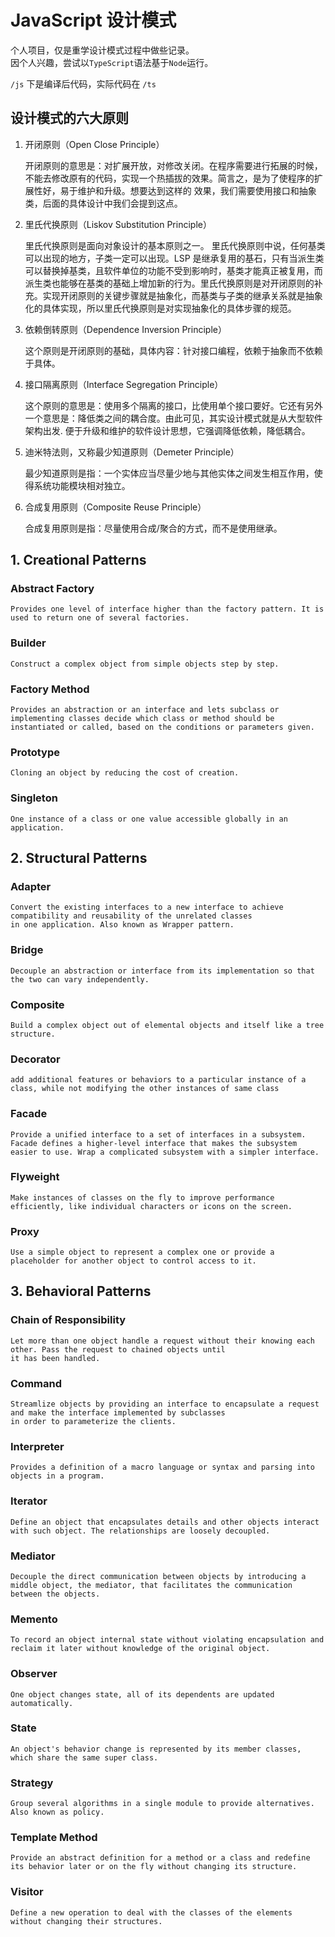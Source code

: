 # JavaScript 设计模式
个人项目，仅是重学设计模式过程中做些记录。  
因个人兴趣，尝试以`TypeScript`语法基于`Node`运行。

`/js` 下是编译后代码，实际代码在 `/ts`


## 设计模式的六大原则
1. 开闭原则（Open Close Principle）

    开闭原则的意思是：对扩展开放，对修改关闭。在程序需要进行拓展的时候，不能去修改原有的代码，实现一个热插拔的效果。简言之，是为了使程序的扩展性好，易于维护和升级。想要达到这样的 效果，我们需要使用接口和抽象类，后面的具体设计中我们会提到这点。

2. 里氏代换原则（Liskov Substitution Principle）

    里氏代换原则是面向对象设计的基本原则之一。 里氏代换原则中说，任何基类可以出现的地方，子类一定可以出现。LSP 是继承复用的基石，只有当派生类可以替换掉基类，且软件单位的功能不受到影响时，基类才能真正被复用，而派生类也能够在基类的基础上增加新的行为。里氏代换原则是对开闭原则的补充。实现开闭原则的关键步骤就是抽象化，而基类与子类的继承关系就是抽象化的具体实现，所以里氏代换原则是对实现抽象化的具体步骤的规范。

3. 依赖倒转原则（Dependence Inversion Principle）

    这个原则是开闭原则的基础，具体内容：针对接口编程，依赖于抽象而不依赖于具体。

4. 接口隔离原则（Interface Segregation Principle）

    这个原则的意思是：使用多个隔离的接口，比使用单个接口要好。它还有另外一个意思是：降低类之间的耦合度。由此可见，其实设计模式就是从大型软件架构出发. 便于升级和维护的软件设计思想，它强调降低依赖，降低耦合。

5. 迪米特法则，又称最少知道原则（Demeter Principle）

    最少知道原则是指：一个实体应当尽量少地与其他实体之间发生相互作用，使得系统功能模块相对独立。

6. 合成复用原则（Composite Reuse Principle）

    合成复用原则是指：尽量使用合成/聚合的方式，而不是使用继承。


##  1. Creational Patterns

### Abstract Factory
    Provides one level of interface higher than the factory pattern. It is used to return one of several factories.
### Builder
    Construct a complex object from simple objects step by step.
### Factory Method
    Provides an abstraction or an interface and lets subclass or implementing classes decide which class or method should be
    instantiated or called, based on the conditions or parameters given.
### Prototype
    Cloning an object by reducing the cost of creation.
### Singleton
    One instance of a class or one value accessible globally in an application.

##  2. Structural Patterns

### Adapter
    Convert the existing interfaces to a new interface to achieve compatibility and reusability of the unrelated classes
    in one application. Also known as Wrapper pattern.
### Bridge
    Decouple an abstraction or interface from its implementation so that the two can vary independently.
### Composite
    Build a complex object out of elemental objects and itself like a tree structure.
### Decorator
    add additional features or behaviors to a particular instance of a class, while not modifying the other instances of same class
### Facade
    Provide a unified interface to a set of interfaces in a subsystem. Facade defines a higher-level interface that makes the subsystem easier to use. Wrap a complicated subsystem with a simpler interface.
### Flyweight
    Make instances of classes on the fly to improve performance efficiently, like individual characters or icons on the screen.
### Proxy
    Use a simple object to represent a complex one or provide a placeholder for another object to control access to it.

##  3. Behavioral Patterns

### Chain of Responsibility
    Let more than one object handle a request without their knowing each other. Pass the request to chained objects until
    it has been handled.
### Command
    Streamlize objects by providing an interface to encapsulate a request and make the interface implemented by subclasses
    in order to parameterize the clients.
### Interpreter
    Provides a definition of a macro language or syntax and parsing into objects in a program.
### Iterator
    Define an object that encapsulates details and other objects interact with such object. The relationships are loosely decoupled.
### Mediator
    Decouple the direct communication between objects by introducing a middle object, the mediator, that facilitates the communication between the objects.
### Memento
    To record an object internal state without violating encapsulation and reclaim it later without knowledge of the original object.
### Observer
    One object changes state, all of its dependents are updated automatically.
### State
    An object's behavior change is represented by its member classes, which share the same super class.
### Strategy
    Group several algorithms in a single module to provide alternatives. Also known as policy.
### Template Method
    Provide an abstract definition for a method or a class and redefine its behavior later or on the fly without changing its structure.
### Visitor
    Define a new operation to deal with the classes of the elements without changing their structures.